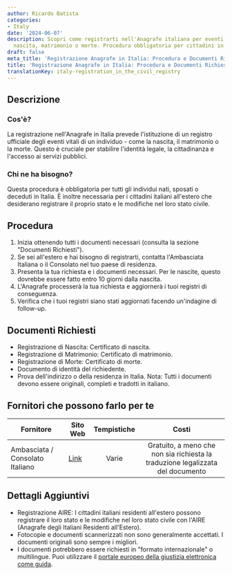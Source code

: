 ```yaml
---
author: Ricardo Batista
categories:
- Italy
date: '2024-06-07'
description: Scopri come registrarti nell'Anagrafe italiana per eventi vitali come
  nascita, matrimonio o morte. Procedura obbligatoria per cittadini in Italia e all'estero.
draft: false
meta_title: 'Registrazione Anagrafe in Italia: Procedura e Documenti Richiesti'
title: 'Registrazione Anagrafe in Italia: Procedura e Documenti Richiesti'
translationKey: italy-registration_in_the_civil_registry
---
```



## Descrizione
### Cos'è?
La registrazione nell'Anagrafe in Italia prevede l'istituzione di un registro ufficiale degli eventi vitali di un individuo - come la nascita, il matrimonio o la morte. Questo è cruciale per stabilire l'identità legale, la cittadinanza e l'accesso ai servizi pubblici.

### Chi ne ha bisogno?
Questa procedura è obbligatoria per tutti gli individui nati, sposati o deceduti in Italia. È inoltre necessaria per i cittadini italiani all'estero che desiderano registrare il proprio stato e le modifiche nel loro stato civile.

## Procedura
1. Inizia ottenendo tutti i documenti necessari (consulta la sezione "Documenti Richiesti").
2. Se sei all'estero e hai bisogno di registrarti, contatta l'Ambasciata Italiana o il Consolato nel tuo paese di residenza.
3. Presenta la tua richiesta e i documenti necessari. Per le nascite, questo dovrebbe essere fatto entro 10 giorni dalla nascita.
4. L'Anagrafe processerà la tua richiesta e aggiornerà i tuoi registri di conseguenza.
5. Verifica che i tuoi registri siano stati aggiornati facendo un'indagine di follow-up.

## Documenti Richiesti
- Registrazione di Nascita: Certificato di nascita.
- Registrazione di Matrimonio: Certificato di matrimonio.
- Registrazione di Morte: Certificato di morte.
- Documento di identità del richiedente.
- Prova dell'indirizzo o della residenza in Italia.
  Nota: Tutti i documenti devono essere originali, completi e tradotti in italiano.

## Fornitori che possono farlo per te

| Fornitore        |     Sito Web     |     Tempistiche    |       Costi      |
| --------------- | --------------- |  :-------------: | :-------------: |
| Ambasciata / Consolato Italiano      |  [Link](http://www.esteri.it/)       |      Varie      |        Gratuito, a meno che non sia richiesta la traduzione legalizzata del documento       |
  
## Dettagli Aggiuntivi
- Registrazione AIRE: I cittadini italiani residenti all'estero possono registrare il loro stato e le modifiche nel loro stato civile con l'AIRE (Anagrafe degli Italiani Residenti all'Estero).
- Fotocopie e documenti scannerizzati non sono generalmente accettati. I documenti originali sono sempre i migliori.
- I documenti potrebbero essere richiesti in "formato internazionale" o multilingue. Puoi utilizzare il [portale europeo della giustizia elettronica come guida](https://e-justice.europa.eu/).